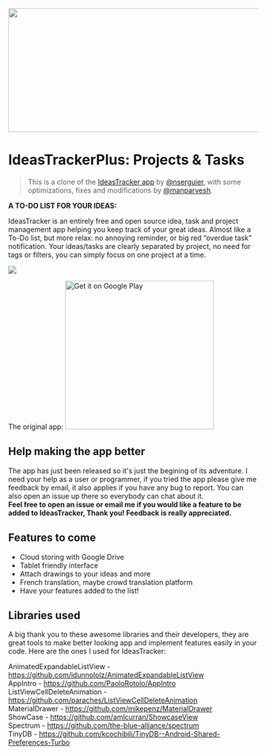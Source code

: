 <img src="https://raw.github.com/nserguier/IdeasTracker/master/graphics/feature_graphic.png" data-canonical-src="https://raw.github.com/nserguier/IdeasTracker/master/graphics/feature_graphic.png" width="512" height="250" />

# IdeasTrackerPlus: Projects & Tasks

> This is a clone of the [IdeasTracker app](https://github.com/nserguier/IdeasTracker) by [@nserguier](https://github.com/nserguier), with some optimizations, fixes and modifications by [@manparvesh](https://github.com/manparvesh).  

<b>A TO-DO LIST FOR YOUR IDEAS:</b>

IdeasTracker is an entirely free and open source idea, task and project management app helping you keep track of your great ideas. Almost like a To-Do list, but more relax: no annoying reminder, or big red “overdue task” notification.
Your ideas/tasks are clearly separated by project, no need for tags or filters, you can simply focus on one project at a time.

![](https://raw.github.com/nserguier/IdeasTracker/master/graphics/showcase.png)

The original app:
<a href="https://play.google.com/store/apps/details?id=appbox.gameideas"><img alt="Get it on Google Play" src="https://play.google.com/intl/en_us/badges/images/apps/en-play-badge-border.png" width="300" /></a>

## Help making the app better

The app has just been released so it's just the begining of its adventure. I need your help as a user or programmer, if you tried the app please give me feedback by email, it also applies if you have any bug to report. You can also open an issue up there so everybody can chat about it.<br />
<b>Feel free to open an issue or email me if you would like a feature to be added to IdeasTracker, Thank you! Feedback is really appreciated.</b>

## Features to come
- Cloud storing with Google Drive
- Tablet friendly interface
- Attach drawings to your ideas and more
- French translation, maybe crowd translation platform
- Have your features added to the list!

## Libraries used

A big thank you to these awesome libraries and their developers, they are great tools to make better looking app and implement features easily in your code. Here are the ones I used for IdeasTracker:

AnimatedExpandableListView - https://github.com/idunnololz/AnimatedExpandableListView<br />
AppIntro - https://github.com/PaoloRotolo/AppIntro<br />
ListViewCellDeleteAnimation - https://github.com/paraches/ListViewCellDeleteAnimation<br />
MaterialDrawer - https://github.com/mikepenz/MaterialDrawer<br />
ShowCase - https://github.com/amlcurran/ShowcaseView<br />
Spectrum - https://github.com/the-blue-alliance/spectrum<br />
TinyDB - https://github.com/kcochibili/TinyDB--Android-Shared-Preferences-Turbo<br />


